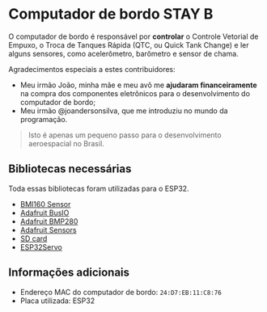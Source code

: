 # Computador de bordo STAY B

O computador de bordo é responsável por **controlar** o Controle Vetorial de Empuxo, o Troca de Tanques Rápida (QTC, ou Quick Tank Change) e ler alguns sensores, como acelerômetro, barômetro e sensor de chama.

Agradecimentos especiais a estes contribuidores:

- Meu irmão João, minha mãe e meu avô me **ajudaram financeiramente** na compra dos componentes eletrônicos para o desenvolvimento do computador de bordo;
- Meu irmão @joandersonsilva, que me introduziu no mundo da programação.

> Isto é apenas um pequeno passo para o desenvolvimento aeroespacial no Brasil.

## Bibliotecas necessárias

Toda essas bibliotecas foram utilizadas para o ESP32.

- [BMI160 Sensor](https://github.com/hanyazou/BMI160-Arduino)
- [Adafruit BusIO](https://github.com/adafruit/Adafruit_BusIO)
- [Adafruit BMP280](https://github.com/adafruit/Adafruit_BMP280_Library)
- [Adafruit Sensors](https://github.com/adafruit/Adafruit_Sensor)
- [SD card](https://github.com/espressif/arduino-esp32/tree/master/libraries/SD)
- [ESP32Servo](https://www.arduinolibraries.info/libraries/esp32-servo)

## Informações adicionais

- Endereço MAC do computador de bordo: `24:D7:EB:11:C8:76`
- Placa utilizada: ESP32